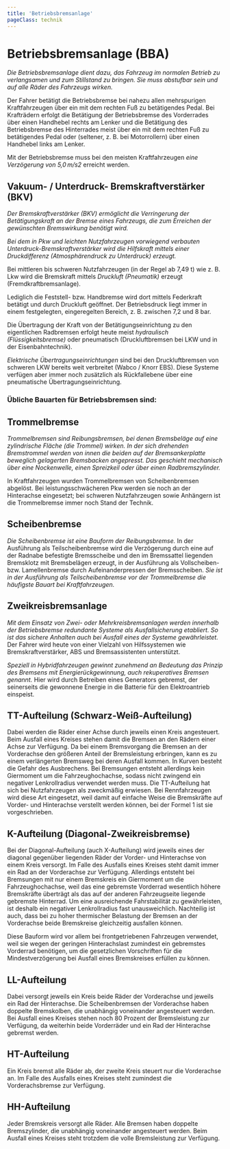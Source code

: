 ```yaml
---
title: 'Betriebsbremsanlage'
pageClass: technik
---
```


<infoBox>

# Betriebsbremsanlage (BBA)

*Die Betriebsbremsanlage dient dazu, das Fahrzeug im normalen Betrieb zu verlangsamen und zum Stillstand zu bringen. Sie muss abstufbar sein und auf alle Räder des Fahrzeugs wirken.*

Der Fahrer betätigt die Betriebsbremse bei nahezu allen mehrspurigen Kraftfahrzeugen über ein mit dem rechten Fuß zu betätigendes Pedal. Bei Krafträdern erfolgt die Betätigung der Betriebsbremse des Vorderrades über einen Handhebel rechts am Lenker und die Betätigung des Betriebsbremse des Hinterrades meist über ein mit dem rechten Fuß zu betätigendes Pedal oder (seltener, z. B. bei Motorrollern) über einen Handhebel links am Lenker.

Mit der Betriebsbremse muss bei den meisten Kraftfahrzeugen *eine Verzögerung von 5,0 m/s2* erreicht werden.

</infoBox>

<newSection title="Vakuum- / Unterdruck-  Bremskraftverstärker (BKV)">

## Vakuum- / Unterdruck-  Bremskraftverstärker (BKV)

*Der Bremskraftverstärker (BKV) ermöglicht die Verringerung der Betätigungskraft an der Bremse eines Fahrzeugs, die zum Erreichen der gewünschten Bremswirkung benötigt wird.*

*Bei dem in Pkw und leichten Nutzfahrzeugen vorwiegend verbauten Unterdruck-Bremskraftverstärker wird die Hilfskraft mittels einer Druckdifferenz (Atmosphärendruck zu Unterdruck) erzeugt.*

<YouTube videoid="cP1B9wSgB1I" start="5" desc="Bremskraftverstärker" />

Bei mittleren bis schweren Nutzfahrzeugen (in der Regel ab 7,49 t) wie z. B. Lkw wird die Bremskraft mittels *Druckluft (Pneumatik)* erzeugt (Fremdkraftbremsanlage). 

Lediglich die Feststell- bzw. Handbremse wird dort mittels Federkraft betätigt und durch Druckluft geöffnet. Der Betriebsdruck liegt immer in einem festgelegten, eingeregelten Bereich, z. B. zwischen 7,2 und 8 bar. 

Die Übertragung der Kraft von der Betätigungseinrichtung zu den eigentlichen Radbremsen erfolgt heute meist *hydraulisch (Flüssigkeitsbremse)* oder pneumatisch (Druckluftbremsen bei LKW und in der Eisenbahntechnik).

*Elektrische Übertragungseinrichtungen* sind bei den Druckluftbremsen von schweren LKW bereits weit verbreitet (Wabco / Knorr EBS). Diese Systeme verfügen aber immer noch zusätzlich als Rückfallebene über eine pneumatische Übertragungseinrichtung.

</newSection>

### Übliche Bauarten für Betriebsbremsen sind:

<newSection title="Trommelbremse">

## Trommelbremse

*Trommelbremsen sind Reibungsbremsen, bei denen Bremsbeläge auf eine zylindrische Fläche (die Trommel) wirken. In der sich drehenden Bremstrommel werden von innen die beiden auf der Bremsankerplatte beweglich gelagerten Bremsbacken angepresst. Das geschieht mechanisch über eine Nockenwelle, einen Spreizkeil oder über einen Radbremszylinder.*

In Kraftfahrzeugen wurden Trommelbremsen von Scheibenbremsen abgelöst. Bei leistungsschwächeren Pkw werden sie noch an der Hinterachse eingesetzt; bei schweren Nutzfahrzeugen sowie Anhängern ist die Trommelbremse immer noch Stand der Technik.

<YouTube videoid="5yZ-fbx2f_E" desc="Trommelbremse" />

</newSection>

<newSection title="Scheibenbremse">

## Scheibenbremse

*Die Scheibenbremse ist eine Bauform der Reibungsbremse.* In der Ausführung als Teilscheibenbremse wird die Verzögerung durch eine auf der Radnabe befestigte Bremsscheibe und den im Bremssattel liegenden Bremsklotz mit Bremsbelägen erzeugt, in der Ausführung als Vollscheiben- bzw. Lamellenbremse durch Aufeinanderpressen der Bremsscheiben. *Sie ist in der Ausführung als Teilscheibenbremse vor der Trommelbremse die häufigste Bauart bei Kraftfahrzeugen.*

<YouTube videoid="ugtrRmyPSfE" desc="Scheibenbremse" />

</newSection>

<infoBox>

## Zweikreisbremsanlage

*Mit dem Einsatz von Zwei- oder Mehrkreisbremsanlagen werden innerhalb der Betriebsbremse redundante Systeme als Ausfallsicherung etabliert. So ist das sichere Anhalten auch bei Ausfall eines der Systeme gewährleistet.* Der Fahrer wird heute von einer Vielzahl von Hilfssystemen wie Bremskraftverstärker, ABS und Bremsassistenten unterstützt.

*Speziell in Hybridfahrzeugen gewinnt zunehmend an Bedeutung das Prinzip des Bremsens mit Energierückgewinnung, auch rekuperatives Bremsen genannt.* Hier wird durch Betreiben eines Generators gebremst, der seinerseits die gewonnene Energie in die Batterie für den Elektroantrieb einspeist.

</infoBox>

<newSection title="TT-Aufteilung (Schwarz-Weiß-Aufteilung)">

## TT-Aufteilung (Schwarz-Weiß-Aufteilung)

Dabei werden die Räder einer Achse durch jeweils einen Kreis angesteuert. Beim Ausfall eines Kreises stehen damit die Bremsen an den Rädern einer Achse zur Verfügung. Da bei einem Bremsvorgang die Bremsen an der Vorderachse den größeren Anteil der Bremsleistung erbringen, kann es zu einem verlängerten Bremsweg bei deren Ausfall kommen. In Kurven besteht die Gefahr des Ausbrechens. Bei Bremsungen entsteht allerdings kein Giermoment um die Fahrzeughochachse, sodass nicht zwingend ein negativer Lenkrollradius verwendet werden muss. Die TT-Aufteilung hat sich bei Nutzfahrzeugen als zweckmäßig erwiesen. Bei Rennfahrzeugen wird diese Art eingesetzt, weil damit auf einfache Weise die Bremskräfte auf Vorder- und Hinterachse verstellt werden können, bei der Formel 1 ist sie vorgeschrieben.

</newSection>

<newSection title="K-Aufteilung (Diagonal-Zweikreisbremse)">

## K-Aufteilung (Diagonal-Zweikreisbremse)

Bei der Diagonal-Aufteilung (auch X-Aufteilung) wird jeweils eines der diagonal gegenüber liegenden Räder der Vorder- und Hinterachse von einem Kreis versorgt. Im Falle des Ausfalls eines Kreises steht damit immer ein Rad an der Vorderachse zur Verfügung. Allerdings entsteht bei Bremsungen mit nur einem Bremskreis ein Giermoment um die Fahrzeughochachse, weil das eine gebremste Vorderrad wesentlich höhere Bremskräfte überträgt als das auf der anderen Fahrzeugseite liegende gebremste Hinterrad. Um eine ausreichende Fahrstabilität zu gewährleisten, ist deshalb ein negativer Lenkrollradius fast unausweichlich. Nachteilig ist auch, dass bei zu hoher thermischer Belastung der Bremsen an der Vorderachse beide Bremskreise gleichzeitig ausfallen können.

Diese Bauform wird vor allem bei frontgetriebenen Fahrzeugen verwendet, weil sie wegen der geringen Hinterachslast zumindest ein gebremstes Vorderrad benötigen, um die gesetzlichen Vorschriften für die Mindestverzögerung bei Ausfall eines Bremskreises erfüllen zu können.

</newSection>

<newSection title="LL-Aufteilung">

## LL-Aufteilung

Dabei versorgt jeweils ein Kreis beide Räder der Vorderachse und jeweils ein Rad der Hinterachse. Die Scheibenbremsen der Vorderachse haben doppelte Bremskolben, die unabhängig voneinander angesteuert werden. Bei Ausfall eines Kreises stehen noch 80 Prozent der Bremsleistung zur Verfügung, da weiterhin beide Vorderräder und ein Rad der Hinterachse gebremst werden. 

</newSection>

<newSection title="HT-Aufteilung">

## HT-Aufteilung

Ein Kreis bremst alle Räder ab, der zweite Kreis steuert nur die Vorderachse an. Im Falle des Ausfalls eines Kreises steht zumindest die Vorderachsbremse zur Verfügung.

</newSection>

<newSection title="HH-Aufteilung">

## HH-Aufteilung

Jeder Bremskreis versorgt alle Räder. Alle Bremsen haben doppelte Bremszylinder, die unabhängig voneinander angesteuert werden. Beim Ausfall eines Kreises steht trotzdem die volle Bremsleistung zur Verfügung.

</newSection>